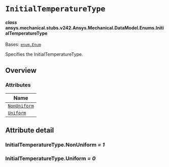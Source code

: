 # `InitialTemperatureType`



#### *class* ansys.mechanical.stubs.v242.Ansys.Mechanical.DataModel.Enums.InitialTemperatureType

Bases: [`enum.Enum`](https://docs.python.org/3/library/enum.html#enum.Enum)

Specifies the InitialTemperatureType.

<!-- !! processed by numpydoc !! -->

<a id="overview"></a>

## Overview

### Attributes

| Name |
| ------------------------------------------------------ |
| [`NonUniform`](#InitialTemperatureType.NonUniform) |
| [`Uniform`](#InitialTemperatureType.Uniform) |

<a id="attribute-detail"></a>

## Attribute detail

<a id="InitialTemperatureType.NonUniform"></a>

### InitialTemperatureType.NonUniform *= 1*

<a id="InitialTemperatureType.Uniform"></a>

### InitialTemperatureType.Uniform *= 0*


